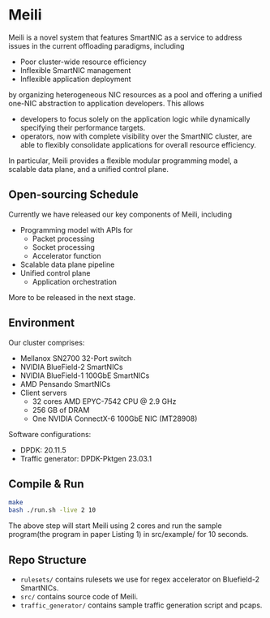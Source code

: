 # **Meili**
Meili is a novel system that features SmartNIC as a service to address issues in the current offloading paradigms, including
- Poor cluster-wide resource efficiency
- Inflexible SmartNIC management 
- Inflexible application deployment

by organizing heterogeneous NIC resources as a pool and offering a unified one-NIC abstraction to application developers.
This allows 
- developers to focus solely on the application logic while dynamically specifying their performance targets. 
- operators, now with complete visibility over the SmartNIC cluster, are able to flexibly consolidate applications for overall resource efficiency. 

In particular, Meili provides a flexible modular programming model, a scalable data plane, and a unified control plane.

## Open-sourcing Schedule
Currently we have released our key components of Meili, including 
- Programming model with APIs for
  - Packet processing
  - Socket processing 
  - Accelerator function
- Scalable data plane pipeline
- Unified control plane
  - Application orchestration
  
   
More to be released in the next stage.

## Environment
Our cluster comprises:
- Mellanox SN2700 32-Port switch
- NVIDIA BlueField-2 SmartNICs
- NVIDIA BlueField-1 100GbE SmartNICs
- AMD Pensando SmartNICs 
- Client servers 
    - 32 cores AMD EPYC-7542 CPU @ 2.9 GHz 
    - 256 GB of DRAM
    - One NVIDIA ConnectX-6 100GbE NIC (MT28908)

Software configurations:
- DPDK: 20.11.5
- Traffic generator: DPDK-Pktgen 23.03.1


## **Compile & Run**
```bash
make
bash ./run.sh -live 2 10
```
The above step will start Meili using 2 cores and run the sample program(the program in paper Listing 1) in src/example/ for 10 seconds.

## Repo Structure
* ``rulesets/`` contains rulesets we use for regex accelerator on Bluefield-2 SmartNICs.
* ``src/`` contains source code of Meili.  
* ``traffic_generator/`` contains sample traffic generation script and pcaps.
